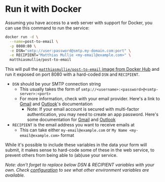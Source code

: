 # Run it with Docker

Assuming you have access to a web server with support for Docker, you can use this command to run the service:

```sh
docker run -d \
  --name=post-to-email \
  -p 8080:80 \
  -e DSN="smtp://user:password@smtp.my-domain.com:port" \
  -e RECIPIENT="Matthias Mullie <my-email@example.com>" \
  matthiasmullie/post-to-email
```

This will pull the [`matthiasmullie/post-to-email` image from Docker Hub](https://hub.docker.com/r/matthiasmullie/post-to-email) and run it exposed on port 8080 with a hard-coded `DSN` and `RECIPIENT`.

- `DSN` should be your SMTP connection string
  - This usually takes the form of `smtp://<username>:<password>@<smtp-server>:<port>`
  - For more information, check with your email provider. Here's a link to [Gmail](https://support.google.com/mail/answer/7126229?hl=en#zippy=%2Cstep-change-smtp-other-settings-in-your-email-client) and [Outlook](https://support.microsoft.com/en-us/office/pop-imap-and-smtp-settings-8361e398-8af4-4e97-b147-6c6c4ac95353)'s documentation
    - Note: If your email account is secured with multi-factor authentication, you may need to create an app password. Here's some documentation for [Gmail](https://support.google.com/accounts/answer/185833?hl=en) and [Outlook](https://support.microsoft.com/en-us/account-billing/manage-app-passwords-for-two-step-verification-d6dc8c6d-4bf7-4851-ad95-6d07799387e9)
- `RECIPIENT` is the email address you want to receive emails at
  - This can take either `my-email@example.com` or `My Name <my-email@example.com>` format

While it's possible to include these variables in the data your form will submit, it makes sense to hard-code some of these in the web service, to prevent others from being able to (ab)use your service.

*Note: don't forget to replace below DSN & RECIPIENT variables with your own. Check [configuration](#configuration) to see what other environment variables are available.*
